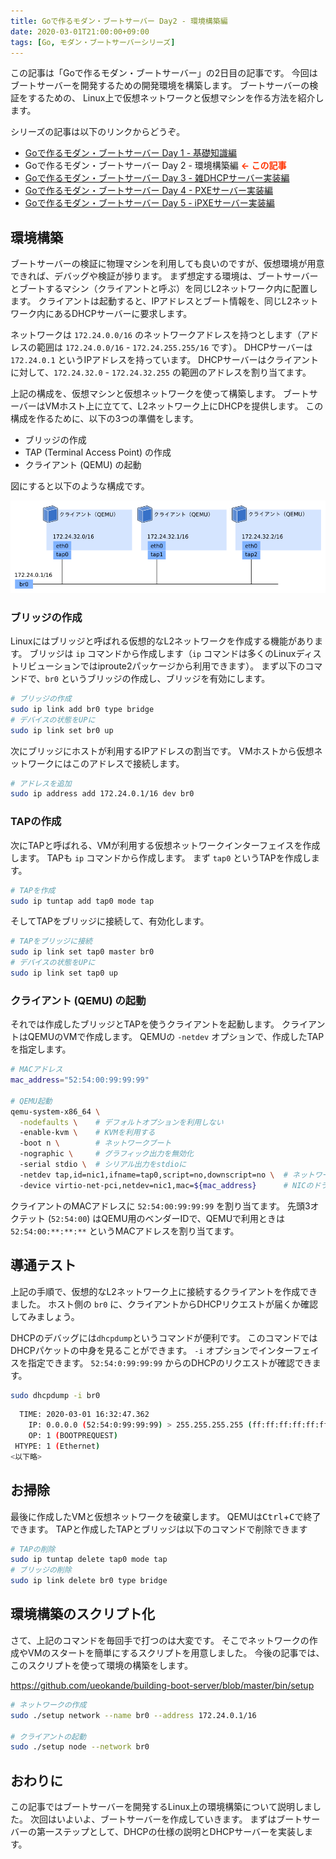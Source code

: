 ```yaml
---
title: Goで作るモダン・ブートサーバー Day2 - 環境構築編
date: 2020-03-01T21:00:00+09:00
tags: [Go, モダン・ブートサーバーシリーズ]
---
```


この記事は「Goで作るモダン・ブートサーバー」の2日目の記事です。
今回はブートサーバーを開発するための開発環境を構築します。
ブートサーバーの検証をするための、 Linux上で仮想ネットワークと仮想マシンを作る方法を紹介します。

シリーズの記事は以下のリンクからどうぞ。

- [Goで作るモダン・ブートサーバー Day 1 - 基礎知識編][day1]
- Goで作るモダン・ブートサーバー Day 2 - 環境構築編 <strong style='color:#ff3200'>← この記事</strong>
- [Goで作るモダン・ブートサーバー Day 3 - 雑DHCPサーバー実装編][day3]
- [Goで作るモダン・ブートサーバー Day 4 - PXEサーバー実装編][day4]
- [Goで作るモダン・ブートサーバー Day 5 - iPXEサーバー実装編][day5]

## 環境構築

ブートサーバーの検証に物理マシンを利用しても良いのですが、仮想環境が用意できれば、デバッグや検証が捗ります。
まず想定する環境は、ブートサーバーとブートするマシン（クライアントと呼ぶ）を同じL2ネットワーク内に配置します。
クライアントは起動すると、IPアドレスとブート情報を、同じL2ネットワーク内にあるDHCPサーバーに要求します。

ネットワークは `172.24.0.0/16` のネットワークアドレスを持つとします（アドレスの範囲は `172.24.0.0/16`  - `172.24.255.255/16` です）。 
DHCPサーバーは `172.24.0.1`  というIPアドレスを持っています。
DHCPサーバーはクライアントに対して、`172.24.32.0` - `172.24.32.255` の範囲のアドレスを割り当てます。

上記の構成を、仮想マシンと仮想ネットワークを使って構築します。
ブートサーバーはVMホスト上に立てて、L2ネットワーク上にDHCPを提供します。
この構成を作るために、以下の3つの準備をします。

- ブリッジの作成
- TAP (Terminal Access Point) の作成
- クライアント (QEMU) の起動

図にすると以下のような構成です。

![ブートサーバーの開発環境の図](./boot-server-network.png)

### ブリッジの作成

Linuxにはブリッジと呼ばれる仮想的なL2ネットワークを作成する機能があります。
ブリッジは `ip` コマンドから作成します（`ip` コマンドは多くのLinuxディストリビューションではiproute2パッケージから利用できます）。
まず以下のコマンドで、`br0` というブリッジの作成し、ブリッジを有効にします。

```sh
# ブリッジの作成
sudo ip link add br0 type bridge
# デバイスの状態をUPに
sudo ip link set br0 up
```

次にブリッジにホストが利用するIPアドレスの割当です。
VMホストから仮想ネットワークにはこのアドレスで接続します。

```sh
# アドレスを追加
sudo ip address add 172.24.0.1/16 dev br0
```

### TAPの作成

次にTAPと呼ばれる、VMが利用する仮想ネットワークインターフェイスを作成します。
TAPも `ip` コマンドから作成します。
まず `tap0` というTAPを作成します。

```sh
# TAPを作成
sudo ip tuntap add tap0 mode tap
```

そしてTAPをブリッジに接続して、有効化します。

```sh
# TAPをブリッジに接続
sudo ip link set tap0 master br0
# デバイスの状態をUPに
sudo ip link set tap0 up
```

### クライアント (QEMU) の起動

それでは作成したブリッジとTAPを使うクライアントを起動します。
クライアントはQEMUのVMで作成します。
QEMUの `-netdev` オプションで、作成したTAPを指定します。

```sh
# MACアドレス
mac_address="52:54:00:99:99:99"

# QEMU起動
qemu-system-x86_64 \
  -nodefaults \    # デフォルトオプションを利用しない
  -enable-kvm \    # KVMを利用する
  -boot n \        # ネットワークブート
  -nographic \	   # グラフィック出力を無効化
  -serial stdio \  # シリアル出力をstdioに
  -netdev tap,id=nic1,ifname=tap0,script=no,downscript=no \  # ネットワークデバイスを指定
  -device virtio-net-pci,netdev=nic1,mac=${mac_address}	     # NICのドライバとMACアドレスを指定
```

クライアントのMACアドレスに `52:54:00:99:99:99` を割り当てます。
先頭3オクテット (`52:54:00`) はQEMU用のベンダーIDで、QEMUで利用ときは `52:54:00:**:**:**` というMACアドレスを割り当てます。

## 導通テスト

上記の手順で、仮想的なL2ネットワーク上に接続するクライアントを作成できました。
ホスト側の `br0` に、クライアントからDHCPリクエストが届くか確認してみましょう。

DHCPのデバッグには`dhcpdump`というコマンドが便利です。
このコマンドではDHCPパケットの中身を見ることができます。
`-i` オプションでインターフェイスを指定できます。
`52:54:0:99:99:99` からのDHCPのリクエストが確認できます。

```sh
sudo dhcpdump -i br0
```

```sh
  TIME: 2020-03-01 16:32:47.362
    IP: 0.0.0.0 (52:54:0:99:99:99) > 255.255.255.255 (ff:ff:ff:ff:ff:ff)
    OP: 1 (BOOTPREQUEST)
 HTYPE: 1 (Ethernet)
<以下略>
```

## お掃除

最後に作成したVMと仮想ネットワークを破棄します。
QEMUは<kbd>Ctrl</kbd>+<kbd>C</kbd>で終了できます。
TAPと作成したTAPとブリッジは以下のコマンドで削除できます

```sh
# TAPの削除
sudo ip tuntap delete tap0 mode tap
# ブリッジの削除
sudo ip link delete br0 type bridge
```

## 環境構築のスクリプト化

さて、上記のコマンドを毎回手で打つのは大変です。
そこでネットワークの作成やVMのスタートを簡単にするスクリプトを用意しました。
今後の記事では、このスクリプトを使って環境の構築をします。

https://github.com/ueokande/building-boot-server/blob/master/bin/setup

```sh
# ネットワークの作成
sudo ./setup network --name br0 --address 172.24.0.1/16

# クライアントの起動
sudo ./setup node --network br0
```

## おわりに

この記事ではブートサーバーを開発するLinux上の環境構築について説明しました。
次回はいよいよ、ブートサーバーを作成していきます。
まずはブートサーバーの第一ステップとして、DHCPの仕様の説明とDHCPサーバーを実装します。

[day1]: /2020/02/25/go-modern-bootserver-01/
[day3]: /2020/03/18/go-modern-bootserver-03/
[day4]: /2020/04/28/go-modern-bootserver-04/
[day5]: /2020/05/25/go-modern-bootserver-05/
